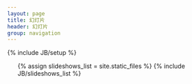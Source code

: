 ```yaml
---
layout: page
title: 幻灯片
header: 幻灯片
group: navigation
---
```

{% include JB/setup %}

<ul>
{% assign slideshows_list = site.static_files %}
{% include JB/slideshows_list %}
</ul>

